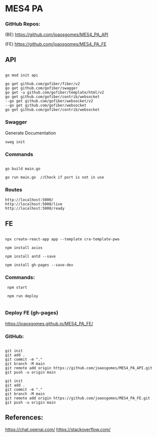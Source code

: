 # MES4 PA

### GitHub Repos:

(BE) https://github.com/joaosgomes/MES4_PA_API

(FE) https://github.com/joaosgomes/MES4_PA_FE

## API

````

go mod init api

go get github.com/gofiber/fiber/v2
go get github.com/gofiber/swagger
go get -u github.com/gofiber/template/html/v2
go get github.com/gofiber/contrib/websocket
--go get github.com/gofiber/websocket/v2
--go get github.com/gofiber/websocket
go get github.com/gofiber/contrib/websocket
````

### Swagger

Generate Documentation

````
swag init

````

### Commands


````

go build main.go

go run main.go  //Check if port is not in use

````

### Routes

````
http://localhost:5000/
http://localhost:5000/live
http://localhost:5000/ready

````



## FE

````

npx create-react-app app --template cra-template-pwa

npm install axios

npm install antd --save

npm install gh-pages --save-dev
````


### Commands:


````
 npm start
 
 npm run deploy
 

````



### Deploy FE (gh-pages)

https://joaosgomes.github.io/MES4_PA_FE/


### GitHub:

````

git init
git add .
git commit -m "."
git branch -M main
git remote add origin https://github.com/joaosgomes/MES4_PA_API.git
git push -u origin main

````


````
git init
git add .
git commit -m "."
git branch -M main
git remote add origin https://github.com/joaosgomes/MES4_PA_FE.git
git push -u origin main

````



## References:

https://chat.openai.com/
https://stackoverflow.com/